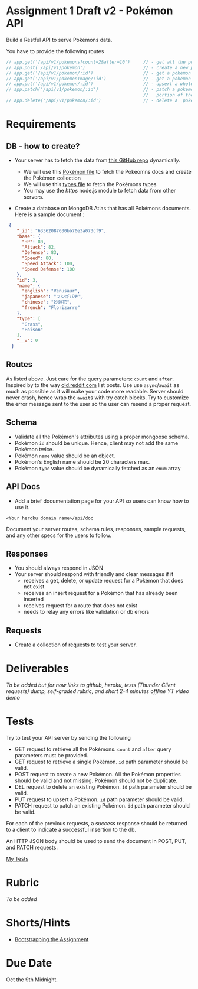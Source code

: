 # Assignment 1 Draft v2 - Pokémon API
Build a Restful API to serve Pokémons data.


You have to provide the following routes
```js
// app.get('/api/v1/pokemons?count=2&after=10')     // - get all the pokemons after the 10th. List only Two.
// app.post('/api/v1/pokemon')                      // - create a new pokemon
// app.get('/api/v1/pokemon/:id')                   // - get a pokemon
// app.get('/api/v1/pokemonImage/:id')              // - get a pokemon Image URL
// app.put('/api/v1/pokemon/:id')                   // - upsert a whole pokemon document
// app.patch('/api/v1/pokemon/:id')                 // - patch a pokemon document or a
                                                    //   portion of the pokemon document
// app.delete('/api/v1/pokemon/:id')                // - delete a  pokemon 
```

# Requirements 
## DB - how to create?
- Your server has to fetch the data from [this GitHub repo](https://github.com/fanzeyi/pokemon.json) dynamically.
  - We will use this [Pokémon file](https://github.com/fanzeyi/pokemon.json/blob/master/pokedex.json) to fetch the Pokeomns docs and create the  Pokémon collection
  - We will use this [types file](https://github.com/fanzeyi/pokemon.json/blob/master/types.json) to fetch the Pokémons types
  - You may use the *https* node.js module to fetch data from other servers.

- Create a database on MongoDB Atlas that has all Pokémons documents.
Here is a sample document :

```json
 {
    "_id": "63362087630bb70e3a073cf9",
    "base": {
      "HP": 80,
      "Attack": 82,
      "Defense": 83,
      "Speed": 80,
      "Speed Attack": 100,
      "Speed Defense": 100
    },
    "id": 3,
    "name": {
      "english": "Venusaur",
      "japanese": "フシギバナ",
      "chinese": "妙蛙花",
      "french": "Florizarre"
    },
    "type": [
      "Grass",
      "Poison"
    ],
    "__v": 0
  }
  ```


## Routes
As listed above. Just care for the query parameters: `count` and `after`. Inspired by to the way [old.reddit.com](https://old.reddit.com/) list posts. Use use `async`/`await` as much as possible as it will make your code more readable. Server should never crash, hence wrap the `await`s with try catch blocks. Try to customize the error message sent to the user so the user can resend a proper request. 


## Schema 
- Validate all the Pokémon's attributes using a proper mongoose schema. 
- Pokémon `id` should be unique. Hence, client may not add the same Pokémon twice.
- Pokémon `name` value should be an object.
- Pokémon's English name should be 20 characters max.
- Pokémon `type` value should be dynamically fetched as an `enum` array

## API Docs
- Add a brief documentation page for your API so users can know how to use it. 
```
<Your heroku domain name>/api/doc
```
Document your server routes, schema rules, responses, sample requests, and any other specs for the users to follow. 

## Responses
- You should always respond in JSON
- Your server should respond with friendly and clear messages if it
  - receives a get, delete, or update request for a Pokémon that does not exist
  - receives an insert request for a Pokémon that has already been inserted
  - receives request for a route that does not exist
  - needs to relay any errors like validation or db errors

## Requests
- Create a collection of requests to test your server.

# Deliverables
*To be added but for now links to github, heroku, tests (Thunder Client requests) dump, self-graded rubric, and short 2-4 minutes offline YT video demo*

# Tests
Try to test your API server by sending the following
- GET request to retrieve all the Pokémons. `count` and `after` query parameters must be provided.
- GET request to retrieve a single Pokémon. `id` path parameter should be valid. 
- POST request to create a new Pokémon. All the Pokémon properties should be valid and not missing. Pokémon should not be duplicate. 
- DEL request to delete an existing Pokémon. `id` path parameter should be valid.
- PUT request to upsert a Pokémon. `id` path parameter should be valid. 
- PATCH request to patch an existing Pokémon. `id` path parameter should be valid.

For each of the previous requests, a *success* response should be returned to a client to indicate a successful insertion to the db. 

An HTTP JSON body should be used to send the document in POST, PUT, and PATCH requests.

[My Tests](./thunder-collection_Pokemons.json)

# Rubric
*To be added*

# Shorts/Hints
- [Bootstrapping the Assignment](https://youtu.be/QSZYqav1214) 

# Due Date
Oct the 9th Midnight.

